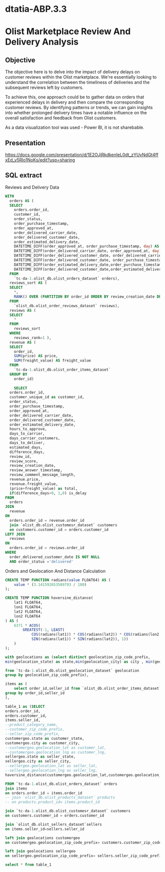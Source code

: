 # dtatia-ABP.3.3

# Olist Marketplace Review And Delivery Analysis

## Objective 
The objective here is to delve into the impact of delivery delays on customer reviews within the Olist marketplace. We're essentially looking to understand the correlation between the timeliness of deliveries and the subsequent reviews left by customers.

To achieve this, one approach could be to gather data on orders that experienced delays in delivery and then compare the corresponding customer reviews. By identifying patterns or trends, we can gain insights into whether prolonged delivery times have a notable influence on the overall satisfaction and feedback from Olist customers.

As a data visualization tool was used - Power BI, it is not sharebable. 
## Presentation 
https://docs.google.com/presentation/d/1E2OJjRkdkenIeL0dt_zYUvNdGt4ffxEd_v5Rlo1NoKs/edit?usp=sharing 

## SQL extract
Reviews and Delivery Data
```SQL
WITH
  orders AS (
  SELECT
    orders.order_id,
    customer_id,
    order_status,
    order_purchase_timestamp,
    order_approved_at,
    order_delivered_carrier_date,
    order_delivered_customer_date,
    order_estimated_delivery_date,
    DATETIME_DIFF(order_approved_at, order_purchase_timestamp, day) AS hours_to_approve,
    DATETIME_DIFF(order_delivered_carrier_date, order_approved_at, day) AS days_to_carrier,
    DATETIME_DIFF(order_delivered_customer_date, order_delivered_carrier_date, day) AS days_carrier_customers,
    DATETIME_DIFF(order_delivered_customer_date, order_purchase_timestamp, day) AS days_to_deliver,
    DATETIME_DIFF(order_estimated_delivery_date,order_purchase_timestamp, day) AS estimated_days,
    DATETIME_DIFF(order_delivered_customer_date,order_estimated_delivery_date, day) AS difference_days
  FROM
    `tc-da-1.olist_db.olist_orders_dataset` orders),
  reviews_sort AS (
  SELECT
    *,
    RANK() OVER (PARTITION BY order_id ORDER BY review_creation_date DESC, review_answer_timestamp DESC) AS reviews_rank
  FROM
    `olist_db.olist_order_reviews_dataset` reviews),
  reviews AS (
  SELECT
    *
  FROM
    reviews_sort
  WHERE
    reviews_rank=1 ),
  revenue AS (
  SELECT
    order_id,
    SUM(price) AS price,
    SUM(freight_value) AS freight_value
  FROM
    `tc-da-1.olist_db.olist_order_items_dataset`
  GROUP BY
    order_id)
    
    SELECT
  orders.order_id,
  customer_unique_id as customer_id,
  order_status,
  order_purchase_timestamp,
  order_approved_at,
  order_delivered_carrier_date,
  order_delivered_customer_date,
  order_estimated_delivery_date,
  hours_to_approve,
  days_to_carrier,
  days_carrier_customers,
  days_to_deliver,
  estimated_days,
  difference_days,
  review_id,
  review_score,
  review_creation_date,
  review_answer_timestamp,
  review_comment_message_length,
  revenue.price,
  revenue.freight_value,
  (price+freight_value) as total,
  if(difference_days>0, 1,0) is_delay
FROM
  orders
JOIN
  revenue
ON
  orders.order_id = revenue.order_id
  join `olist_db.olist_customesr_dataset` customers 
  on customers.customer_id = orders.customer_id
LEFT JOIN
  reviews
ON
  orders.order_id = reviews.order_id
WHERE
  order_delivered_customer_date IS NOT NULL
  AND order_status ='delivered'
```

Orders and Geolocation And Distance Calculation
```SQL
CREATE TEMP FUNCTION radians(value FLOAT64) AS (
    value * (3.141592653589793 / 180)
);

CREATE TEMP FUNCTION haversine_distance(
    lat1 FLOAT64,
    lon1 FLOAT64,
    lat2 FLOAT64,
    lon2 FLOAT64
) AS (
    6371 * ACOS(
        GREATEST(-1, LEAST(
            COS(radians(lat1)) * COS(radians(lat2)) * COS(radians(lon2 - lon1)) +
            SIN(radians(lat1)) * SIN(radians(lat2)), 1))
    )
);

with geolocations as (select distinct geolocation_zip_code_prefix, 	
min(geolocation_state) as state,min(geolocation_city) as city , min(geolocation_lat) as geolocation_lat, min(geolocation_lng) geolocation_lng

from `tc-da-1.olist_db.olist_geolocation_dataset` geolocation 
group by geolocation_zip_code_prefix),

items as (
    select order_id,seller_id from `olist_db.olist_order_items_dataset` items 
group by order_id,seller_id 
),

table_1 as (SELECT 
orders.order_id, 
orders.customer_id, 
items.seller_id, 
--product_category_name, 
--customer_zip_code_prefix,	
--seller_zip_code_prefix, 
customergeo.state as customer_state,
customergeo.city as customer_city,
--customergeo.geolocation_lat as customer_lat,
--customergeo.geolocation_lng as customer_lng,
sellergeo.state as seller_state,
sellergeo.city as seller_city,
--sellergeo.geolocation_lat as seller_lat,
--sellergeo.geolocation_lng as seller_lng,
haversine_distance(customergeo.geolocation_lat,customergeo.geolocation_lng,sellergeo.geolocation_lat,sellergeo.geolocation_lng) as distance

FROM `tc-da-1.olist_db.olist_orders_dataset` orders
join items
on orders.order_id = items.order_id
-- join `olist_db.olist_products_dataset` products
-- on products.product_id= items.product_id

join `tc-da-1.olist_db.olist_customesr_dataset` customers
on customers.customer_id = orders.customer_id

join `olist_db.olist_sellers_dataset`sellers
on items.seller_id=sellers.seller_id

left join geolocations customergeo
on customergeo.geolocation_zip_code_prefix= customers.customer_zip_code_prefix

left join geolocations sellergeo
on sellergeo.geolocation_zip_code_prefix= sellers.seller_zip_code_prefix)

select * from table_1

```

